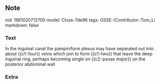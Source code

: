 ## Note
nid: 1661020712700
model: Cloze-7de96
tags: GSSE::!Contributor::Tom_Li
markdown: false

### Text
<div>
  In the inguinal canal the pampiniform plexus may have separated
  out into about {{c1::four}} veins which join to form {{c1::two}}
  that leave the deep inguinal ring, perhaps becoming single on
  {{c2::psoas major}} on the posterior abdominal wall
</div>

### Extra

